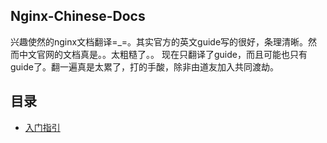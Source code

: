## Nginx-Chinese-Docs
兴趣使然的nginx文档翻译=_=。其实官方的英文guide写的很好，条理清晰。然而中文官网的文档真是。。太粗糙了。。
现在只翻译了guide，而且可能也只有guide了。翻一遍真是太累了，打的手酸，除非由道友加入共同渡劫。

## 目录
* [入门指引](https://github.com/xiulunlin/Nginx-Chinese-Docs/blob/master/docs/Beginner's%20%20Guide.md)

